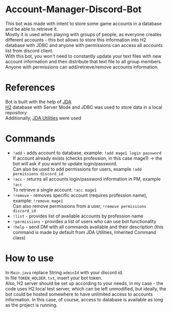 # Account-Manager-Discord-Bot
This bot was made with intent to store some game accounts in a database and be able to retrieve it.  
Mostly it is used when playing with groups of people, as everyone creates different accounts - this
bot allows to store this information into H2 database with JDBC and anyone with permissions can access all accounts list from discord client.  
With this bot, you won't need to constantly update your text files with new account information and then
distribute that text file to all group members. Anyone with permissions can add/retrieve/remove accounts information.
# References
Bot is built with the help of [JDA](https://github.com/DV8FromTheWorld/JDA)  
[H2](http://www.h2database.com/html/cheatSheet.html) database with Server Mode and JDBC was used to store data in a local repository  
Additionally, [JDA Utilities](https://github.com/JDA-Applications/JDA-Utilities) were used
# Commands
- ```!add``` - adds account to database, example: ```!add mage1 login password```  
If account already exists (checks profession, in this case mage1) -> the bot will ask if you want to update login/password.  
Can also be used to add permissions for users, example ```!add permissions discord_id``` 
- ```!acc``` - returns all accounts login/password information in PM, example ```!acc```   
To retrieve a single account: ```!acc mage1```  
- ```!remove``` - removes specific account (requires profession name), example: ```!remove mage1```  
Can also remove permissions from a user, ```!remove permissions discord_id```  
- ```!list``` - provides list of available accounts by profession name  
- ```!permissions``` - provides a list of users who can use bot functionality  
- ```!help``` - send DM with all commands available and their description (this command is made by default from JDA Utilities, Inherited Command class)
# How to use
In `Main.java` replace String `adminId` with your discord id.   
In file `TOKEN_HOLDER.txt`, insert your bot token.   
Also, H2 server should be set up according to your needs, in my case - the code uses H2 local test server, which can be left unmodified, but ideally, the bot could be hosted somewhere to have unlimited access to accounts information. In this case, of course, access to database is available as long as the project is running.


